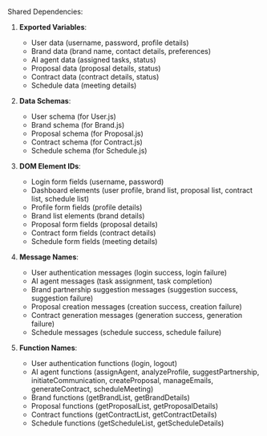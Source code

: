 Shared Dependencies:

1. **Exported Variables**: 
   - User data (username, password, profile details)
   - Brand data (brand name, contact details, preferences)
   - AI agent data (assigned tasks, status)
   - Proposal data (proposal details, status)
   - Contract data (contract details, status)
   - Schedule data (meeting details)

2. **Data Schemas**: 
   - User schema (for User.js)
   - Brand schema (for Brand.js)
   - Proposal schema (for Proposal.js)
   - Contract schema (for Contract.js)
   - Schedule schema (for Schedule.js)

3. **DOM Element IDs**: 
   - Login form fields (username, password)
   - Dashboard elements (user profile, brand list, proposal list, contract list, schedule list)
   - Profile form fields (profile details)
   - Brand list elements (brand details)
   - Proposal form fields (proposal details)
   - Contract form fields (contract details)
   - Schedule form fields (meeting details)

4. **Message Names**: 
   - User authentication messages (login success, login failure)
   - AI agent messages (task assignment, task completion)
   - Brand partnership suggestion messages (suggestion success, suggestion failure)
   - Proposal creation messages (creation success, creation failure)
   - Contract generation messages (generation success, generation failure)
   - Schedule messages (schedule success, schedule failure)

5. **Function Names**: 
   - User authentication functions (login, logout)
   - AI agent functions (assignAgent, analyzeProfile, suggestPartnership, initiateCommunication, createProposal, manageEmails, generateContract, scheduleMeeting)
   - Brand functions (getBrandList, getBrandDetails)
   - Proposal functions (getProposalList, getProposalDetails)
   - Contract functions (getContractList, getContractDetails)
   - Schedule functions (getScheduleList, getScheduleDetails)